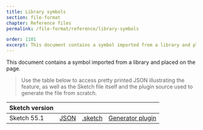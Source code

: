 ```yaml
---
title: Library symbols
section: file-format
chapter: Reference files
permalink: /file-format/reference/library-symbols

order: 1101
excerpt: This document contains a symbol imported from a library and placed on the page.
---
```


This document contains a symbol imported from a library and placed on the page.

> Use the table below to access pretty printed JSON illustrating the feature, as well as the Sketch file itself and the plugin source used to generate the file from scratch.

| Sketch version |                                                                                                              |                                                                                                                        |                                                                                                                                                     |
| -------------- | ------------------------------------------------------------------------------------------------------------ | ---------------------------------------------------------------------------------------------------------------------- | --------------------------------------------------------------------------------------------------------------------------------------------------- |
| Sketch 55.1    | [JSON](https://github.com/BohemianCoding/SketchAPI/tree/develop/reference-files/55.1/library-symbols/output) | [.sketch](https://github.com/BohemianCoding/SketchAPI/tree/develop/reference-files/55.1/library-symbols/output.sketch) | [Generator plugin](https://github.com/BohemianCoding/SketchAPI/tree/develop/reference-files/plugin.sketchplugin/Contents/Sketch/library-symbols.js) |
